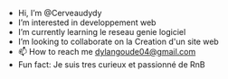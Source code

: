 -  Hi, I’m @Cerveaudydy
-  I’m interested in developpement web
-  I’m currently learning le reseau genie logiciel
-  I’m looking to collaborate on  la Creation d'un site web
- 📫 How to reach me dylangoude04@gmail.com
-  Fun fact: Je suis tres curieux et passionné de RnB

<!---
Cerveaudydy/Cerveaudydy is a ✨ special ✨ repository because its `README.md` (this file) appears on your GitHub profile.
You can click the Preview link to take a look at your changes.
--->
